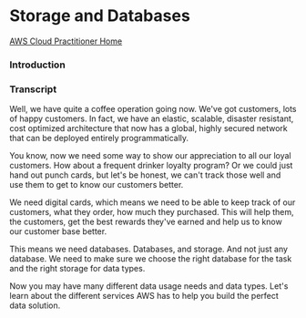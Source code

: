# Storage and Databases

[AWS Cloud Practitioner Home](https://github.com/pslucas0212/AWS-Cloud-Practioner)

### Introduction

### Transcript

Well, we have quite a coffee operation going now. We've got customers, lots of happy customers. In fact, we have an elastic, scalable, disaster resistant, cost optimized architecture that now has a global, highly secured network that can be deployed entirely programmatically.

You know, now we need some way to show our appreciation to all our loyal customers. How about a frequent drinker loyalty program? Or we could just hand out punch cards, but let's be honest, we can't track those well and use them to get to know our customers better. 


We need digital cards, which means we need to be able to keep track of our customers, what they order, how much they purchased. This will help them, the customers, get the best rewards they've earned and help us to know our customer base better. 


This means we need databases. Databases, and storage. And not just any database. We need to make sure we choose the right database for the task and the right storage for data types.

Now you may have many different data usage needs and data types. Let's learn about the different services AWS has to help you build the perfect data solution.
